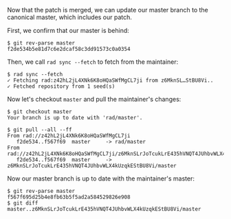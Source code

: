 Now that the patch is merged, we can update our master branch to the canonical
master, which includes our patch.

First, we confirm that our master is behind:
```
$ git rev-parse master
f2de534b5e81d7c6e2dcaf58c3dd91573c0a0354
```

Then, we call `rad sync --fetch` to fetch from the maintainer:
```
$ rad sync --fetch
✓ Fetching rad:z42hL2jL4XNk6K8oHQaSWfMgCL7ji from z6MknSL…StBU8Vi..
✓ Fetched repository from 1 seed(s)
```

Now let's checkout `master` and pull the maintainer's changes:
```
$ git checkout master
Your branch is up to date with 'rad/master'.
```
``` (stderr)
$ git pull --all --ff
From rad://z42hL2jL4XNk6K8oHQaSWfMgCL7ji
   f2de534..f567f69  master     -> rad/master
From rad://z42hL2jL4XNk6K8oHQaSWfMgCL7ji/z6MknSLrJoTcukLrE435hVNQT4JUhbvWLX4kUzqkEStBU8Vi
   f2de534..f567f69  master     -> z6MknSLrJoTcukLrE435hVNQT4JUhbvWLX4kUzqkEStBU8Vi/master
```

Now our master branch is up to date with the maintainer's master:

```
$ git rev-parse master
f567f695d25b4e8fb63b5f5ad2a584529826e908
$ git diff master..z6MknSLrJoTcukLrE435hVNQT4JUhbvWLX4kUzqkEStBU8Vi/master
```
